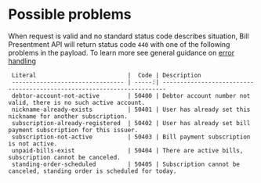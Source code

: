    
Possible problems
=================

When request is valid and no standard status code describes situation, Bill Presentment API will return status code `440` with one of the following problems in the payload. To learn more see general guidance on [error handling]()

     Literal                          |  Code | Description                                                            
     -------------------------------- | -----:| ----------------------------------------------------------------------- 
     debtor-account-not-active        | 50400 | Debtor account number not valid, there is no such active account.
     nickname-already-exists          | 50401 | User has already set this nickname for another subscription.
     subscription-already-registered  | 50402 | User has already set bill payment subscription for this issuer.
     subscription-not-active          | 50403 | Bill payment subscription is not active.
     unpaid-bills-exist               | 50404 | There are active bills, subscription cannot be canceled.
     standing-order-scheduled         | 50405 | Subscription cannot be canceled, standing order is scheduled for today.

